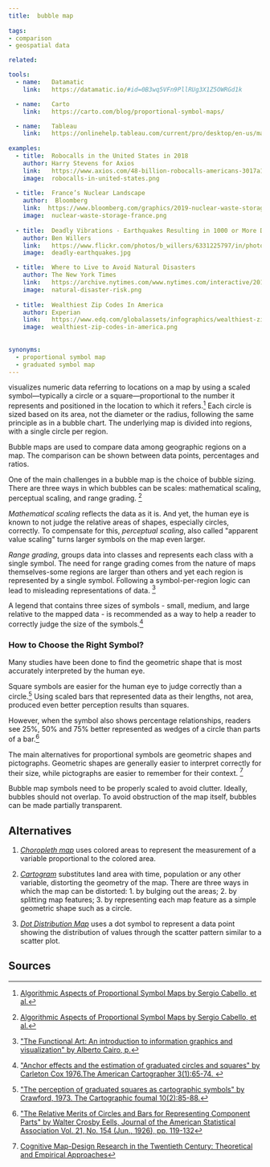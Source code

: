 ```yaml
---
title:  bubble map
  
tags:
- comparison
- geospatial data

related:

tools:
  - name:   Datamatic
    link:   https://datamatic.io/#id=0B3wq5VFn9PllRUg3X1Z5OWRGd1k

  - name:   Carto
    link:   https://carto.com/blog/proportional-symbol-maps/

  - name:   Tableau
    link:   https://onlinehelp.tableau.com/current/pro/desktop/en-us/maps_howto_symbol.html
    
examples:
  - title:  Robocalls in the United States in 2018
    author: Harry Stevens for Axios
    link:   https://www.axios.com/48-billion-robocalls-americans-3017a1c6-4406-4305-82c0-9d7c9ef84548.html
    image:  robocalls-in-united-states.png
  
  - title:  France’s Nuclear Landscape
    author:  Bloomberg
    link:  https://www.bloomberg.com/graphics/2019-nuclear-waste-storage-france
    image:  nuclear-waste-storage-france.png
    
  - title:  Deadly Vibrations - Earthquakes Resulting in 1000 or More Deaths Since 1900 
    author: Ben Willers
    link:   https://www.flickr.com/photos/b_willers/6331225797/in/photostream/
    image:  deadly-earthquakes.jpg

  - title:  Where to Live to Avoid Natural Disasters
    author: The New York Times
    link:   https://archive.nytimes.com/www.nytimes.com/interactive/2011/05/01/weekinreview/01safe.html?_r=0
    image:  natural-disaster-risk.png
  
  - title:  Wealthiest Zip Codes In America
    author: Experian
    link:   https://www.edq.com/globalassets/infographics/wealthiest-zip-codes.png
    image:  wealthiest-zip-codes-in-america.png
  
    
synonyms:
  - proportional symbol map
  - graduated symbol map
---
```

visualizes numeric data referring to locations on a map by using a scaled symbol—typically a circle or a square—proportional to the number it represents and positioned in the location to which it refers.[^cabello]
 Each circle is sized based on its area, not the diameter or the radius, following the same principle as in a bubble chart. The underlying map is divided into regions, with a single circle per region.

<!--more-->

Bubble maps are used to compare data among geographic regions on a map. The comparison can be shown between data points, percentages and ratios.

One of the main challenges in a bubble map is the choice of bubble sizing.  There are three ways in which bubbles can be scales:
mathematical scaling, perceptual scaling, and range grading. [^cabello]

*Mathematical scaling* reflects the data as it is. And yet, the human eye is known to not judge the relative areas of shapes, especially circles, correctly. 
To compensate for this, *perceptual scaling*, also called "apparent value scaling" turns larger symbols on the map even larger. 

*Range grading*, groups data into classes and represents each class with a single symbol. The need for range grading comes from the nature of maps themselves-some regions are larger than others and yet each region is represented by a single symbol. Following a symbol-per-region logic can lead to misleading representations of data. [^cairo]

A legend that contains three sizes of symbols - small, medium, and large relative to the mapped data - is recommended as a way to help a reader to correctly judge the size of the symbols.[^cox]

### How to Choose the Right Symbol?
Many studies have been done to find the geometric shape that is most accurately interpreted by the human eye. 

Square symbols are easier for the human eye to judge correctly than a circle.[^crawford] Using scaled bars that represented data as their lengths, not area, produced even better perception results than squares. 

However, when the symbol also shows percentage relationships, readers see 25%, 50% and 75% better represented as wedges of a circle than parts of a bar.[^eells]

The main alternatives for proportional symbols are geometric shapes and pictographs. Geometric shapes are generally easier to interpret correctly for their size, while pictographs are easier to remember for their context.  [^montello]

Bubble map symbols need to be properly scaled to avoid clutter. Ideally, bubbles should not overlap. To avoid obstruction of the map itself, bubbles can be made partially transparent.

## Alternatives

1. [*Choropleth map*](/choropleth-map) uses colored areas to represent the measurement of a variable proportional to the colored area.

2. [*Cartogram*](/cartogram) substitutes land area with time, population or any other variable, distorting the geometry of the map. There are three ways in which the map can be distorted: 1. by bulging out the areas; 2. by splitting map features; 3. by representing each map feature as a simple geometric shape such as a circle.

3. [*Dot Distribution Map*](/dot-distribution-map) uses a dot symbol to represent a data point showing the distribution of values through the scatter pattern similar to a scatter plot.


## Sources

[^cabello]: [Algorithmic Aspects of Proportional Symbol Maps by Sergio Cabello, et al.](https://link.springer.com/content/pdf/10.1007%2Fs00453-009-9281-8.pdf)
[^cairo]: ["The Functional Art: An introduction to information graphics and visualization" by Alberto Cairo, p.](https://books.google.com/books?id=xwjhh6Wu-VUC&pg=PT144&dq=%22proportional+symbol+map%22&hl=en&sa=X&ved=0ahUKEwjZsujj6MDhAhWVKqYKHfXoBr8Q6AEIRjAF#v=onepage&q=proportional%20symbol&f=false)
[^cox]: ["Anchor effects and the estimation of graduated circles and
         squares" by Carleton Cox 1976.The American Cartographer 3(1):65-74. ](https://www.tandfonline.com/doi/abs/10.1559/152304076784080195)
[^crawford]: ["The perception of graduated squares as cartographic symbols" by Crawford, 1973. The Cartographic foumal 10(2):85-88.](https://www.tandfonline.com/doi/abs/10.1179/caj.1973.10.2.85?journalCode=ycaj20)
[^eells]: ["The Relative Merits of Circles and Bars for Representing Component Parts" by Walter Crosby Eells, Journal of the American Statistical Association Vol. 21, No. 154 (Jun., 1926), pp. 119-132](https://www.jstor.org/stable/2277140)
[^montello]: [Cognitive Map-Design Research in the Twentieth Century: Theoretical and Empirical Approaches](https://geog.ucsb.edu/~montello/pubs/history.pdf)
